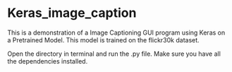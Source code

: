 # Keras_image_caption

This is a demonstration of a Image Captioning GUI program using Keras on a Pretrained Model.
This model is trained on the flickr30k dataset.

Open the directory in terminal and run the .py file.
Make sure you have all the dependencies installed.


